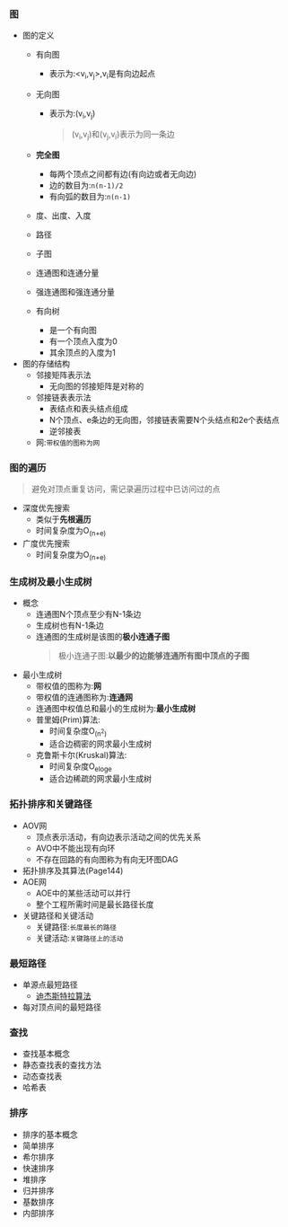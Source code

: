 ### 图
  + 图的定义
    + 有向图
      + 表示为:<v<sub>i</sub>,v<sub>j</sub>>,v<sub>i</sub>是有向边起点
    + 无向图
      + 表示为:(v<sub>i</sub>,v<sub>j</sub>)
        > (v<sub>i</sub>,v<sub>j</sub>)和(v<sub>j</sub>,v<sub>i</sub>)表示为同一条边
    + **完全图**
      + 每两个顶点之间都有边(有向边或者无向边)
      + 边的数目为:`n(n-1)/2`
      + 有向弧的数目为:`n(n-1)`
    + 度、出度、入度
    + 路径
    + 子图
    + 连通图和连通分量
    + 强连通图和强连通分量
    
    + 有向树
      + 是一个有向图
      + 有一个顶点入度为0
      + 其余顶点的入度为1
  + 图的存储结构
    + 邻接矩阵表示法
      + 无向图的邻接矩阵是对称的
    + 邻接链表表示法
      + 表结点和表头结点组成
      + N个顶点、e条边的无向图，邻接链表需要N个头结点和2e个表结点
      + 逆邻接表
    + 网:`带权值的图称为网`
### 图的遍历
  > 避免对顶点重复访问，需记录遍历过程中已访问过的点
  + 深度优先搜索
    + 类似于**先根遍历**
    + 时间复杂度为O<sub>(n+e)</sub>
  + 广度优先搜索
    + 时间复杂度为O<sub>(n+e)</sub>
### 生成树及最小生成树
  + 概念
    + 连通图N个顶点至少有N-1条边
    + 生成树也有N-1条边
    + 连通图的生成树是该图的**极小连通子图**
      > 极小连通子图:**以最少的边能够连通所有图中顶点的子图**
  + 最小生成树
    + 带权值的图称为:**网**
    + 带权值的连通图称为:**连通网**
    + 连通图中权值总和最小的生成树为:**最小生成树**
    + 普里姆(Prim)算法:
      + 时间复杂度O<sub>(n<sup>2</sup>)</sub>
      + 适合边稠密的网求最小生成树
    + 克鲁斯卡尔(Kruskal)算法:
      + 时间复杂度O<sub>eloge</sub>
      + 适合边稀疏的网求最小生成树
### 拓扑排序和关键路径
  + AOV网
    + 顶点表示活动，有向边表示活动之间的优先关系
    + AVO中不能出现有向环
    + 不存在回路的有向图称为有向无环图DAG
  + 拓扑排序及其算法(Page144)
  + AOE网
    + AOE中的某些活动可以并行
    + 整个工程所需时间是最长路径长度
  + 关键路径和关键活动
    + 关键路径:`长度最长的路径`
    + 关键活动:`关键路径上的活动`
### 最短路径
  + 单源点最短路径
    + [迪杰斯特拉算法](https://blog.csdn.net/heroacool/article/details/51014824)
  + 每对顶点间的最短路径
### 查找
  + 查找基本概念
  + 静态查找表的查找方法
  + 动态查找表
  + 哈希表
### 排序
  + 排序的基本概念
  + 简单排序
  + 希尔排序
  + 快速排序
  + 堆排序
  + 归并排序
  + 基数排序
  + 内部排序
